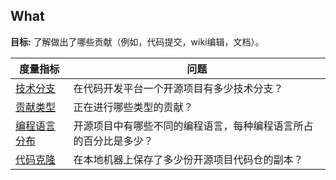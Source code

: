 ## What

**目标:** 了解做出了哪些贡献（例如，代码提交，wiki编辑，文档）。

| 度量指标 | 问题 |
| --- | --- |
| [技术分支](technical-fork.md)| 在代码开发平台一个开源项目有多少技术分支？ |
| [贡献类型](types-of-contributions.md) | 正在进行哪些类型的贡献？ |
| [编程语言分布](language-distribution.md) | 开源项目中有哪些不同的编程语言，每种编程语言所占的百分比是多少？ |
| [代码克隆](clones.md) | 在本地机器上保存了多少份开源项目代码仓的副本？ |
